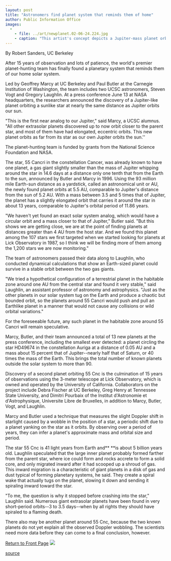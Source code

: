```yaml
---
layout: post
title: "Astronomers find planet system that reminds them of home"
author: Public Information Office
images:
  -
    - file: ../art/newplanet.02-06-24.224.jpg
    - caption: "This artist's concept depicts a Jupiter-mass planet orbiting the star, 55 Cancri, about 41 light years from Earth. A possible moon around the planet is shown because such moons are thought to be common around this type of planet, but no moon has been detected. Image: NASA/Lynette Cook."
---
```


By Robert Sanders, UC Berkeley  
  
After 15 years of observation and lots of patience, the world's premier planet-hunting team has finally found a planetary system that reminds them of our home solar system.

Led by Geoffrey Marcy at UC Berkeley and Paul Butler at the Carnegie Institution of Washington, the team includes two UCSC astronomers, Steven Vogt and Gregory Laughlin. At a press conference June 13 at NASA headquarters, the researchers announced the discovery of a Jupiter-like planet orbiting a sunlike star at nearly the same distance as Jupiter orbits our sun.  
  
"This is the first near analog to our Jupiter," said Marcy, a UCSC alumnus. "All other extrasolar planets discovered up to now orbit closer to the parent star, and most of them have had elongated, eccentric orbits. This new planet orbits as far from its star as our own Jupiter orbits the sun.''  
  
The planet-hunting team is funded by grants from the National Science Foundation and NASA.  
  
The star, 55 Cancri in the constellation Cancer, was already known to have one planet, a gas giant slightly smaller than the mass of Jupiter whipping around the star in 14.6 days at a distance only one tenth that from the Earth to the sun, announced by Butler and Marcy in 1996. Using the 93 million mile Earth-sun distance as a yardstick, called an astronomical unit or AU, the newly found planet orbits at 5.5 AU, comparable to Jupiter's distance from the sun of 5.2 AU. With a mass between 3.5 and 5 times that of Jupiter, the planet has a slightly elongated orbit that carries it around the star in about 13 years, comparable to Jupiter's orbital period of 11.86 years.  
  
"We haven't yet found an exact solar system analog, which would have a circular orbit and a mass closer to that of Jupiter," Butler said. "But this shows we are getting close, we are at the point of finding planets at distances greater than 4 AU from the host star. And we found this planet among the 107 stars we first targeted when we started looking for planets at Lick Observatory in 1987, so I think we will be finding more of them among the 1,200 stars we are now monitoring."  
  
The team of astronomers passed their data along to Laughlin, who conducted dynamical calculations that show an Earth-sized planet could survive in a stable orbit between the two gas giants.  
  
"We tried a hypothetical configuration of a terrestrial planet in the habitable zone around one AU from the central star and found it very stable," said Laughlin, an assistant professor of astronomy and astrophysics. "Just as the other planets in our solar system tug on the Earth and produce a chaotic but bounded orbit, so the planets around 55 Cancri would push and pull an Earthlike planet in a manner that would not cause any collisions or wild orbital variations."  
  
For the foreseeable future, any such planet in the habitable zone around 55 Cancri will remain speculative.  
  
Marcy, Butler, and their team announced a total of 13 new planets at the press conference, including the smallest ever detected: a planet circling the star HD49674 in the constellation Auriga at a distance of 0.05 AU and a mass about 15 percent that of Jupiter--nearly half that of Saturn, or 40 times the mass of the Earth. This brings the total number of known planets outside the solar system to more than 90.  
  
Discovery of a second planet orbiting 55 Cnc is the culmination of 15 years of observations using the 3-meter telescope at Lick Observatory, which is owned and operated by the University of California. Collaborators on the project include Debra Fischer at UC Berkeley, Greg Henry at Tennessee State University, and Dimitri Pourbaix of the Institut d'Astronomie et d'Astrophysique, Universite Libre de Bruxelles, in addition to Marcy, Butler, Vogt, and Laughlin.  
  
Marcy and Butler used a technique that measures the slight Doppler shift in starlight caused by a wobble in the position of a star, a periodic shift due to a planet yanking on the star as it orbits. By observing over a period of years, they can infer a planet's approximate mass and orbital size and period.  
  
The star 55 Cnc is 41 light years from Earth and** **is about 5 billion years old. Laughlin speculated that the large inner planet probably formed farther from the parent star, where ice could form and rocks accrete to form a solid core, and only migrated inward after it had scooped up a shroud of gas. This inward migration is a characteristic of giant planets in a disk of gas and dust typical of forming planetary systems, he said. They create a spiral wake that actually tugs on the planet, slowing it down and sending it spiraling inward toward the star.  
  
"To me, the question is why it stopped before crashing into the star," Laughlin said. Numerous giant extrasolar planets have been found in very short-period orbits--3 to 3.5 days--when by all rights they should have spiraled to a flaming death.  
  
There also may be another planet around 55 Cnc, because the two known planets do not yet explain all the observed Doppler wobbling. The scientists need more data before they can come to a final conclusion, however.

  

[Return to Front Page][1] ![ ][2]

[1]: ../../index.html
[2]: ../../images/trans.gif

[source](http://www1.ucsc.edu/currents/01-02/06-24/new_planets.html "Permalink to new_planets")
